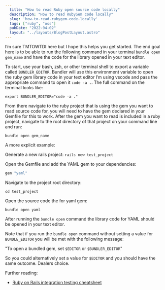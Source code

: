 ```yaml
---
  title: "How to read Ruby open source code locally"
  description: "How to read RubyGem code locally"
  slug: 'how-to-read-rubygem-code-locally'
  tags: ["ruby", "oss"]
  pubDate: "2022-04-02"
  layout: "../layouts/BlogPostLayout.astro"
---
```


I’m sure TMTOWTDI here but I hope this helps you get started. The end goal here is to be able to run the following command in your terminal `bundle open gem_name` and have the code for the library opened in your text editor.

To start, use your bash, zsh, or other terminal shell to export a variable called `BUNDLER_EDITOR`. Bundler will use this environment variable to open the ruby gem library code in your text editor I’m using vscode and pass the appropriate command to open it `code -a .`. The full command on the terminal looks like:

`export BUNDLER_EDITOR="code -a ."`

From there navigate to the ruby project that is using the gem you want to read source code for, you will need to have the gem declared in your Gemfile for this to work. After the gem you want to read is included in a ruby project, navigate to the root directory of that project on your command line and run:

`bundle open gem_name`

A more explicit example:

Generate a new rails project:
`rails new test_project`

Open the Gemfile and add the YAML gem to your dependencies:
```ruby
gem "yaml"
```

Navigate to the project root directory:
```
cd test_project
```

Open the source code the for yaml gem:
```
bundle open yaml
```

After running the `bundle open` command the library code for YAML should be opened in your text editor. 

Note that if you run the `bundle open` command without setting a value for `BUNDLE_EDITOR` you will be met with the following message:

"To open a bundled gem, set `$EDITOR` or `$BUNDLER_EDITOR`"

So you could alternatively set a value for `$EDITOR` and you should have the same outcome. Dealers choice.

Further reading:
- [Ruby on Rails integration testing cheatsheet](https://tinytechtuts.com/2022-rails-integration-testing-cheatsheet/)
